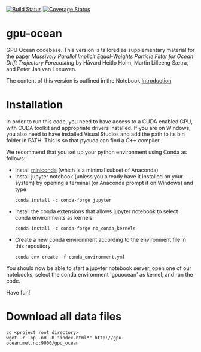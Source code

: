 [![Build Status](https://travis-ci.org/metno/gpu-ocean.svg?branch=master)](https://travis-ci.org/metno/gpu-ocean)
[![Coverage Status](https://coveralls.io/repos/github/metno/gpu-ocean/badge.svg?branch=master)](https://coveralls.io/github/metno/gpu-ocean?branch=master)

# gpu-ocean
GPU Ocean codebase. This version is tailored as supplementary material for the paper *Massively Parallel Implicit Equal-Weights Particle Filter for Ocean Drift Trajectory Forecasting* by Håvard Heitlo Holm, Martin Lilleeng Sætra, and Peter Jan van Leeuwen. 

The content of this version is outlined in the Notebook [Introduction](Introduction.ipynb)

# Installation
In order to run this code, you need to have access to a CUDA enabled GPU, with CUDA toolkit and appropriate drivers installed. If you are on Windows, you also need to have installed Visual Studios and add the path to its bin folder in PATH. This is so that pycuda can find a C++ compiler.

We recommend that you set up your python environment using Conda as follows:
- Install [miniconda](https://conda.io/miniconda.html) (which is a minimal subset of Anaconda)
- Install jupyter notebook (unless you already have it installed on your system) by opening a terminal (or Anaconda prompt if on Windows) and type
    ```
    conda install -c conda-forge jupyter
    ```
- Install the conda extensions that allows jupyter notebook to select conda environments as kernels:
    ```
    conda install -c conda-forge nb_conda_kernels
    ```
- Create a new conda environment according to the environment file in this repository
    ```
    conda env create -f conda_environment.yml
    ```

You should now be able to start a jupyter notebook server, open one of our notebooks, select the conda environment 'gpuocean' as kernel, and run the code. 

Have fun!

# Download all data files
```
cd <project root directory>
wget -r -np -nH -R "index.html*" http://gpu-ocean.met.no:9000/gpu_ocean
```

